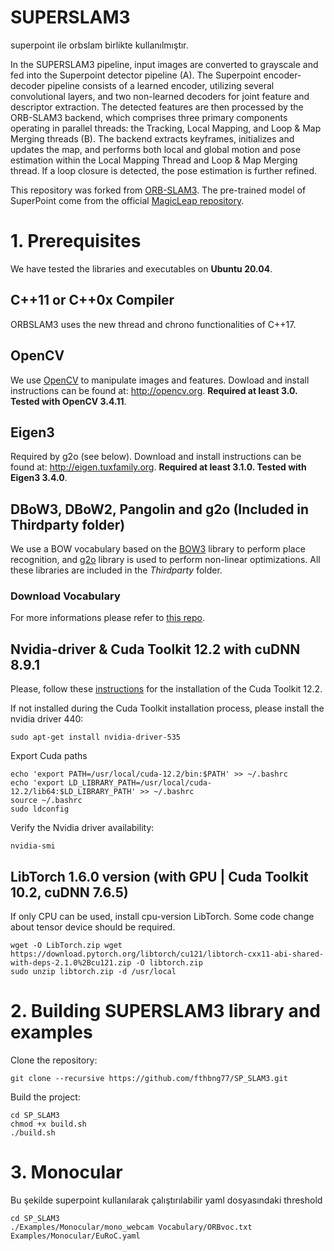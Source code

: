 # SUPERSLAM3

superpoint ile orbslam birlikte kullanılmıştır.



In the SUPERSLAM3 pipeline, input images are converted to grayscale and fed into the Superpoint detector pipeline (A). The Superpoint encoder-decoder pipeline consists of a learned encoder, utilizing several convolutional layers, and two non-learned decoders for joint feature and descriptor extraction. The detected features are then processed by the ORB-SLAM3 backend, which comprises three primary components operating in parallel threads: the Tracking, Local Mapping, and Loop & Map Merging threads (B). The backend extracts keyframes, initializes and updates the map, and performs both local and global motion and pose estimation within the Local Mapping Thread and Loop & Map Merging thread. If a loop closure is detected, the pose estimation is further refined.

This repository was forked from [ORB-SLAM3](https://github.com/UZ-SLAMLab/ORB_SLAM3). The pre-trained model of SuperPoint come from the official [MagicLeap 
repository](https://github.com/MagicLeapResearch/SuperPointPretrainedNetwork).

# 1. Prerequisites
We have tested the libraries and executables on **Ubuntu 20.04**.

## C++11 or C++0x Compiler
ORBSLAM3 uses the new thread and chrono functionalities of C++17.

## OpenCV
We use [OpenCV](http://opencv.org) to manipulate images and features. Dowload and install instructions can be found at: http://opencv.org. **Required at least 3.0. Tested with OpenCV 3.4.11**.

## Eigen3
Required by g2o (see below). Download and install instructions can be found at: http://eigen.tuxfamily.org. **Required at least 3.1.0. Tested with Eigen3 3.4.0**.

## DBoW3, DBoW2, Pangolin and g2o (Included in Thirdparty folder)
We use a BOW vocabulary based on the [BOW3](https://github.com/rmsalinas/DBow3) library to perform place recognition, and [g2o](https://github.com/RainerKuemmerle/g2o) library is used to perform non-linear optimizations. All these libraries are included in the *Thirdparty* folder.

### Download Vocabulary

For more informations please refer to [this repo](https://github.com/Kasper-Borzdynski/Ms-Deep_SLAM.git).

## Nvidia-driver & Cuda Toolkit 12.2 with cuDNN 8.9.1
Please, follow these [instructions](https://developer.nvidia.com/cuda-12.2-download-archive) for the installation of the Cuda Toolkit 12.2.

If not installed during the Cuda Toolkit installation process, please install the nvidia driver 440:
``` shell
sudo apt-get install nvidia-driver-535
```

Export Cuda paths 
``` shell
echo 'export PATH=/usr/local/cuda-12.2/bin:$PATH' >> ~/.bashrc
echo 'export LD_LIBRARY_PATH=/usr/local/cuda-12.2/lib64:$LD_LIBRARY_PATH' >> ~/.bashrc
source ~/.bashrc
sudo ldconfig  
```

Verify the Nvidia driver availability:
``` shell
nvidia-smi
```


## LibTorch 1.6.0 version (with GPU | Cuda Toolkit 10.2, cuDNN 7.6.5)
If only CPU can be used, install cpu-version LibTorch. Some code change about tensor device should be required.

```shell
wget -O LibTorch.zip wget https://download.pytorch.org/libtorch/cu121/libtorch-cxx11-abi-shared-with-deps-2.1.0%2Bcu121.zip -O libtorch.zip
sudo unzip libtorch.zip -d /usr/local
```

# 2. Building SUPERSLAM3 library and examples
Clone the repository:
```shell
git clone --recursive https://github.com/fthbng77/SP_SLAM3.git
```


Build the project:

```shell
cd SP_SLAM3
chmod +x build.sh
./build.sh
```

# 3. Monocular
Bu şekilde superpoint kullanılarak çalıştırılabilir yaml dosyasındaki threshold
```shell
cd SP_SLAM3
./Examples/Monocular/mono_webcam Vocabulary/ORBvoc.txt Examples/Monocular/EuRoC.yaml
```
